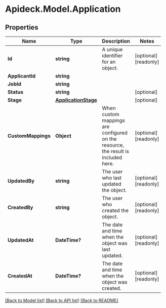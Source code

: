 # Apideck.Model.Application

## Properties

Name | Type | Description | Notes
------------ | ------------- | ------------- | -------------
**Id** | **string** | A unique identifier for an object. | [optional] [readonly] 
**ApplicantId** | **string** |  | 
**JobId** | **string** |  | 
**Status** | **string** |  | [optional] 
**Stage** | [**ApplicationStage**](ApplicationStage.md) |  | [optional] 
**CustomMappings** | **Object** | When custom mappings are configured on the resource, the result is included here. | [optional] [readonly] 
**UpdatedBy** | **string** | The user who last updated the object. | [optional] [readonly] 
**CreatedBy** | **string** | The user who created the object. | [optional] [readonly] 
**UpdatedAt** | **DateTime?** | The date and time when the object was last updated. | [optional] [readonly] 
**CreatedAt** | **DateTime?** | The date and time when the object was created. | [optional] [readonly] 

[[Back to Model list]](../README.md#documentation-for-models) [[Back to API list]](../README.md#documentation-for-api-endpoints) [[Back to README]](../README.md)

